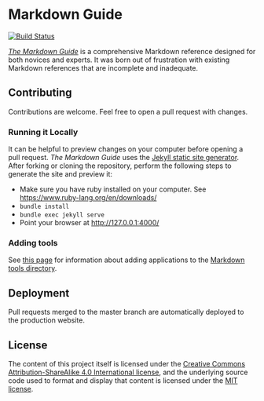 # Markdown Guide

[![Build Status](https://github.com/dawin-editor/markdown-guide-arabic/workflows/tests/badge.svg?branch=master)](https://github.com/dawin-editor/markdown-guide-arabic/actions)

_[The Markdown Guide](https://www.guide.dawin.io)_ is a comprehensive Markdown reference designed for both novices and experts. It was born out of frustration with existing Markdown references that are incomplete and inadequate.

## Contributing

Contributions are welcome. Feel free to open a pull request with changes.

### Running it Locally

It can be helpful to preview changes on your computer before opening a pull request. _The Markdown Guide_ uses the [Jekyll static site generator](http://jekyllrb.com/). After forking or cloning the repository, perform the following steps to generate the site and preview it:

- Make sure you have ruby installed on your computer. See https://www.ruby-lang.org/en/downloads/
- `bundle install`
- `bundle exec jekyll serve`
- Point your browser at http://127.0.0.1:4000/

### Adding tools

See [this page](https://github.com/dawin-editor/markdown-guide-arabic/wiki/Markdown-tool-directory) for information about adding applications to the [Markdown tools directory](https://www.guide.dawin.io/tools/).

## Deployment

Pull requests merged to the master branch are automatically deployed to the production website.

## License

The content of this project itself is licensed under the [Creative Commons Attribution-ShareAlike 4.0 International license](https://creativecommons.org/licenses/by-sa/4.0/), and the underlying source code used to format and display that content is licensed under the [MIT license](LICENSE.txt).
